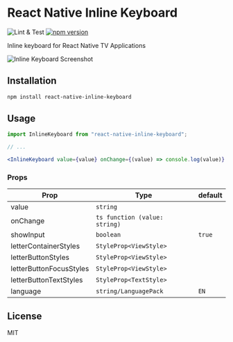 # React Native Inline Keyboard
![Lint & Test](https://github.com/ajoelp/react-native-inline-keyboard/workflows/Lint%20&%20Test/badge.svg?branch=master)
[![npm version](https://badge.fury.io/js/react-native-inline-keyboard.svg)](https://badge.fury.io/js/react-native-inline-keyboard)


Inline keyboard for React Native TV Applications

![Inline Keyboard Screenshot](./images/screenshot.png)

## Installation

```sh
npm install react-native-inline-keyboard
```

## Usage

```jsx
import InlineKeyboard from "react-native-inline-keyboard";

// ...

<InlineKeyboard value={value} onChange={(value) => console.log(value)} />
```

### Props

| Prop | Type | default |
|------|------|---------|
|value | `string` |
|onChange | ```ts function (value: string)```|
|showInput | `boolean` | `true` |
|letterContainerStyles | `StyleProp<ViewStyle>` |
|letterButtonStyles | `StyleProp<ViewStyle>` |
|letterButtonFocusStyles | `StyleProp<ViewStyle>` |
|letterButtonTextStyles | `StyleProp<TextStyle>` |
|language | `string/LanguagePack` | `EN` |

## License

MIT
